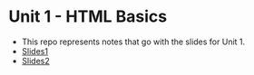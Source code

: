 # Unit 1 - HTML Basics

* This repo represents notes that go with the slides for Unit 1.
* [Slides1](https://lltc-my.sharepoint.com/:p:/g/personal/eric_kuha_lltc_edu/EX4Lu-x1TYBOkaNXHjacFb0BAyhZI5c0TXC2d5XI9jWTdw?e=YLKcGQ)
* [Slides2](https://lltc-my.sharepoint.com/:p:/g/personal/eric_kuha_lltc_edu/ETHcaKxKomxEijF51WU83TQBnEZI3s9-tUhJZYop7mGclQ?e=Q9c3vO)
